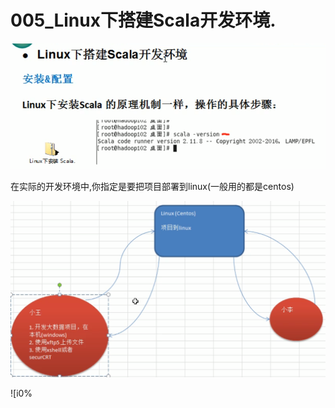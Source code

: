 # 005_Linux下搭建Scala开发环境.

![image-20210322135138321](005_Linux%E4%B8%8B%E6%90%AD%E5%BB%BAScala%E5%BC%80%E5%8F%91%E7%8E%AF%E5%A2%83/image-20210322135138321.png)

在实际的开发环境中,你指定是要把项目部署到linux(一般用的都是centos)

![image-20210322135531796](005_Linux%E4%B8%8B%E6%90%AD%E5%BB%BAScala%E5%BC%80%E5%8F%91%E7%8E%AF%E5%A2%83/image-20210322135531796.png)

![i0%

